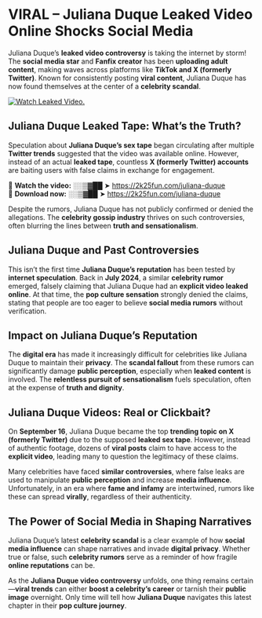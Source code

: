 # VIRAL – Juliana Duque Leaked Video Online Shocks Social Media 

Juliana Duque’s **leaked video controversy** is taking the internet by storm! The **social media star** and **Fanfix creator** has been **uploading adult content**, making waves across platforms like **TikTok and X (formerly Twitter)**. Known for consistently posting **viral content**, Juliana Duque has now found themselves at the center of a **celebrity scandal**.  

[![Watch Leaked Video.](https://miro.medium.com/v2/resize:fit:828/format:webp/1*cilzJN44JGOrTw9NJCrNHA.gif "Watch Leaked Video")](https://2k25fun.com/juliana-duque)

## **Juliana Duque Leaked Tape: What’s the Truth?**  
Speculation about **Juliana Duque’s sex tape** began circulating after multiple **Twitter trends** suggested that the video was available online. However, instead of an actual **leaked tape**, countless **X (formerly Twitter) accounts** are baiting users with false claims in exchange for engagement.  

🔹 **Watch the video:** ░░▒▓██ ➤ https://2k25fun.com/juliana-duque  
🔹 **Download now:** ░░▒▓██ ➤ https://2k25fun.com/juliana-duque  

Despite the rumors, Juliana Duque has not publicly confirmed or denied the allegations. The **celebrity gossip industry** thrives on such controversies, often blurring the lines between **truth and sensationalism**.  

## **Juliana Duque and Past Controversies**  
This isn’t the first time **Juliana Duque’s reputation** has been tested by **internet speculation**. Back in **July 2024**, a similar **celebrity rumor** emerged, falsely claiming that Juliana Duque had an **explicit video leaked online**. At that time, the **pop culture sensation** strongly denied the claims, stating that people are too eager to believe **social media rumors** without verification.  

## **Impact on Juliana Duque’s Reputation**  
The **digital era** has made it increasingly difficult for celebrities like Juliana Duque to maintain their **privacy**. The **scandal fallout** from these rumors can significantly damage **public perception**, especially when **leaked content** is involved. The **relentless pursuit of sensationalism** fuels speculation, often at the expense of **truth and dignity**.  

## **Juliana Duque Videos: Real or Clickbait?**  
On **September 16**, Juliana Duque became the top **trending topic on X (formerly Twitter)** due to the supposed **leaked sex tape**. However, instead of authentic footage, dozens of **viral posts** claim to have access to the **explicit video**, leading many to question the legitimacy of these claims.  

Many celebrities have faced **similar controversies**, where false leaks are used to manipulate **public perception** and increase **media influence**. Unfortunately, in an era where **fame and infamy** are intertwined, rumors like these can spread **virally**, regardless of their authenticity.  

## **The Power of Social Media in Shaping Narratives**  
Juliana Duque’s latest **celebrity scandal** is a clear example of how **social media influence** can shape narratives and invade **digital privacy**. Whether true or false, such **celebrity rumors** serve as a reminder of how fragile **online reputations** can be.  

As the **Juliana Duque video controversy** unfolds, one thing remains certain—**viral trends** can either **boost a celebrity’s career** or tarnish their **public image** overnight. Only time will tell how **Juliana Duque** navigates this latest chapter in their **pop culture journey**. 